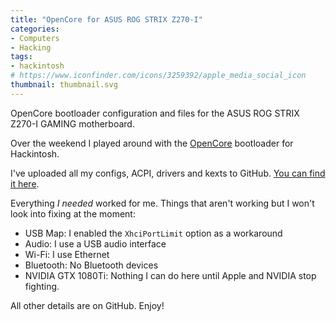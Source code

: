 ```yaml
---
title: "OpenCore for ASUS ROG STRIX Z270-I"
categories:
- Computers
- Hacking
tags:
- hackintosh
# https://www.iconfinder.com/icons/3259392/apple_media_social_icon
thumbnail: thumbnail.svg
---
```


OpenCore bootloader configuration and files for the ASUS ROG STRIX Z270-I GAMING motherboard.

<!-- more -->

Over the weekend I played around with the [OpenCore](https://github.com/acidanthera/OpenCorePkg) bootloader for Hackintosh.

I've uploaded all my configs, ACPI, drivers and kexts to GitHub. [You can find it here](https://github.com/calvinbui/Asus-STRIX-Z270i-Hackintosh).

Everything _I needed_ worked for me. Things that aren't working but I won't look into fixing at the moment:

- USB Map: I enabled the `XhciPortLimit` option as a workaround
- Audio: I use a USB audio interface
- Wi-Fi: I use Ethernet
- Bluetooth: No Bluetooth devices
- NVIDIA GTX 1080Ti: Nothing I can do here until Apple and NVIDIA stop fighting.

All other details are on GitHub. Enjoy!
